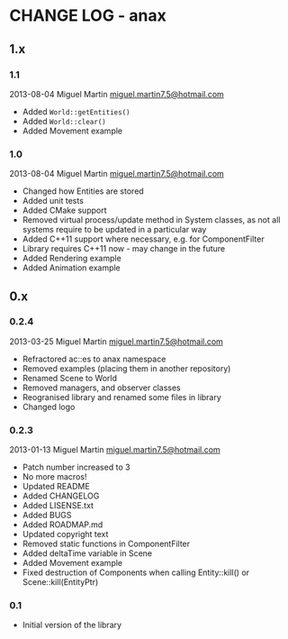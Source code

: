 # CHANGE LOG - anax

## 1.x

### 1.1
2013-08-04 Miguel Martin <miguel.martin7.5@hotmail.com>

- Added `World::getEntities()`
- Added `World::clear()`
- Added Movement example

### 1.0
2013-08-04 Miguel Martin <miguel.martin7.5@hotmail.com>

- Changed how Entities are stored
- Added unit tests
- Added CMake support
- Removed virtual process/update method in System classes, as not all systems require to be updated in a particular way
- Added C++11 support where necessary, e.g. for ComponentFilter
- Library requires C++11 now - may change in the future
- Added Rendering example
- Added Animation example

## 0.x

### 0.2.4

2013-03-25 Miguel Martin <miguel.martin7.5@hotmail.com>

- Refractored ac::es to anax namespace
- Removed examples (placing them in another repository)
- Renamed Scene to World
- Removed managers, and observer classes
- Reogranised library and renamed some files in library
- Changed logo

### 0.2.3

2013-01-13 Miguel Martin <miguel.martin7.5@hotmail.com>

- Patch number increased to 3
- No more macros!
- Updated README
- Added CHANGELOG
- Added LISENSE.txt
- Added BUGS
- Added ROADMAP.md
- Updated copyright text
- Removed static functions in ComponentFilter
- Added deltaTime variable in Scene
- Added Movement example
- Fixed destruction of Components when calling Entity::kill() or Scene::kill(EntityPtr)

### 0.1 

- Initial version of the library